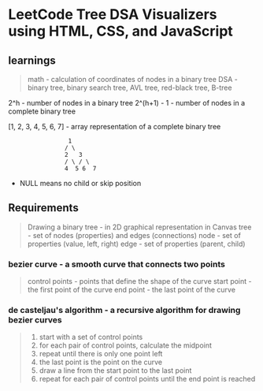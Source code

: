 # LeetCode Tree DSA Visualizers using HTML, CSS, and JavaScript

## learnings

> math - calculation of coordinates of nodes in a binary tree
> DSA - binary tree, binary search tree, AVL tree, red-black tree, B-tree

2^h - number of nodes in a binary tree
2^(h+1) - 1 - number of nodes in a complete binary tree

[1, 2, 3, 4, 5, 6, 7] - array representation of a complete binary tree

                     1
                    / \
                    2   3
                    / \ / \
                    4  5 6  7

- NULL means no child or skip position

## Requirements

> Drawing a binary tree - in 2D graphical representation in Canvas
> tree - set of nodes (properties) and edges (connections)
> node - set of properties (value, left, right)
> edge - set of properties (parent, child)

### bezier curve - a smooth curve that connects two points

> control points - points that define the shape of the curve
> start point - the first point of the curve
> end point - the last point of the curve

### de casteljau's algorithm - a recursive algorithm for drawing bezier curves

> 1. start with a set of control points
> 2. for each pair of control points, calculate the midpoint
> 3. repeat until there is only one point left
> 4. the last point is the point on the curve
> 5. draw a line from the start point to the last point
> 6. repeat for each pair of control points until the end point is reached
